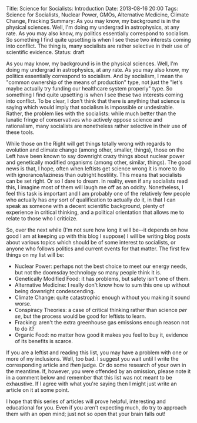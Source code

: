 Title: Science for Socialists: Introduction
Date: 2013-08-16 20:00
Tags: Science for Socialists, Nuclear Power, GMOs, Alternative Medicine, Climate Change, Fracking
Summary: As you may know, my background is in the physical sciences. Well, I'm doing my undergrad in astrophysics, at any rate. As you may also know, my politics essentially correspond to socialism. So something I find quite upsetting is when I see these two interests coming into conflict. The thing is, many socialists are rather selective in their use of scientific evidence.
Status: draft

As you may know, my background is in the physical sciences. Well, I'm 
doing my undergrad in astrophysics, at any rate. As you may also 
know, my politics essentially correspond to socialism. And by socialism,
I mean the "common ownership of the means of production" type, not 
just the "let's maybe actually try funding our healthcare system 
properly" type. So 
something I find quite upsetting is when I see these two interests coming
into conflict. To be clear, I don't think that there is anything that 
science is saying which would imply that socialism is impossible or
undesirable. Rather, the problem lies with the socialists: while much
better than the lunatic fringe of conservatives who actively oppose
science and rationalism, many socialists are nonetheless rather selective
in their use of these tools.

While those on the Right will get things totally wrong with regards to
evolution and climate change (among other, smaller, things), those on the
Left have been known to say downright crazy things about nuclear power
and genetically modified organisms (among other, similar, things). The
good news is that, I hope, often when leftists get science wrong it is
more to do with ignorance/laziness than outright hostility. This means
that socialists can be set right. Or so I dare to dream. In reality, even
if any socialists read this, I imagine most of them will laugh me off as
an oddity. Nonetheless, I feel this task is important and I am probably
one of the relatively few people who actually has _any_ sort of 
qualification to actually _do_ it, in that I can speak as someone with a
decent scientific background, plenty of experience in critical thinking,
and a political orientation that allows me to relate to those who I
criticize.

So, over the next while (I'm not sure how long it will be--it depends on
how good I am at keeping up with this blog I suppose) I will be writing
blog posts about various topics which should be of some interest to
socialists, or anyone who follows politics and current events for that
matter. The first few things on my list will be:

* Nuclear Power: perhaps not the best choice to meet our energy needs, 
but not the doomsday technology so many people think it is.
* Genetically Modified Food: it has problems, but safety isn't one of 
them.
* Alternative Medicine: I really don't know how to sum this one up 
without being downright condescending.
* Climate Change: quite catastrophic enough without you making it sound
worse.
* Conspiracy Theories: a case of critical thinking rather than science
_per se_, but the process would be good for leftists to learn.
* Fracking: aren't the extra greenhouse gas emissions enough reason not 
to do it?
* Organic Food: no matter how good it makes you feel to buy it, evidence
of its benefits is scarce.

If you are a leftist and reading this list, you may have a problem with
one or more of my inclusions. Well, too bad. I suggest you wait until I
write the corresponding article and *then* judge. Or do some research
of your own in the meantime. If, however, you were offended by an 
omission, please note it in a comment below and remember that this list 
was not meant to be exhaustive. If I agree with what you're saying then
I might just write an article on it at some point.

I hope that this series of articles will prove helpful, interesting and 
educational for you. Even if you aren't expecting much, do try to 
approach them with an open mind; just not so open that your brain falls
out!
